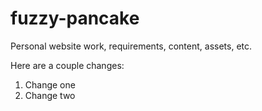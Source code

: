 # fuzzy-pancake
Personal website work, requirements, content, assets, etc.

Here are a couple changes:

1. Change one
2. Change two
